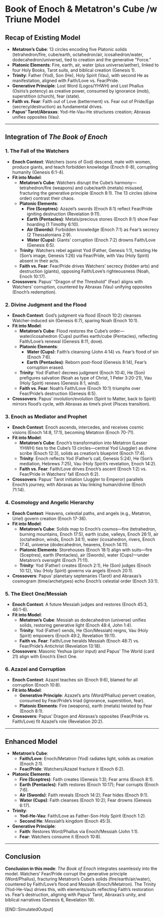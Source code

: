 # Book of Enoch & Metatron's Cube /w Triune Model
## **Recap of Existing Model**
- **Metatron’s Cube**: 13 circles encoding five Platonic solids (tetrahedron/fire, cube/earth, octahedron/air, icosahedron/water, dodecahedron/universe), tied to creation and the generative "Force."
- **Platonic Elements**: Fire, earth, air, water (plus universe/aether), linked to four Holy Books, Tarot suits, and biblical creation (Genesis 1).
- **Trinity**: Father (Yod), Son (He), Holy Spirit (Vau), with second He as manifestation, aligned with Faith/Love vs. Fear/Pride.
- **Generative Principle**: Lost Word (Logos/YHWH) and Lost Phallus (Osiris’s potency) as creative power, consumed by ignorance (mob), superstition (church), fear (state).
- **Faith vs. Fear**: Faith out of Love (betterment) vs. Fear out of Pride/Ego (secrecy/destruction) as fundamental drives.
- **Papus’ Tarot/Abraxas**: Yod-He-Vau-He structures creation; Abraxas unifies opposites (Vau).

---

## **Integration of *The Book of Enoch***

### **1. The Fall of the Watchers**
- **Enoch Context**: Watchers (sons of God) descend, mate with women, produce giants, and teach forbidden knowledge (Enoch 6-8), corrupting humanity (Genesis 6:1-4).
- **Fit into Model**:  
  - **Metatron’s Cube**: Watchers disrupt the Cube’s harmony—tetrahedron/fire (weapons) and cube/earth (metals) misused, fracturing the generative principle (Enoch 8:1). The 13 circles (divine order) contrast their chaos.  
  - **Platonic Elements**:  
    - **Fire (Sceptres)**: Azazel’s swords (Enoch 8:1) reflect Fear/Pride igniting destruction (Revelation 9:11).  
    - **Earth (Pentacles)**: Metals/precious stones (Enoch 8:1) show Fear hoarding (1 Timothy 6:10).  
    - **Air (Swords)**: Forbidden knowledge (Enoch 7:1) as Fear’s secrecy (2 Thessalonians 2:9).  
    - **Water (Cups)**: Giants’ corruption (Enoch 7:2) drowns Faith/Love (Genesis 6:5).  
  - **Trinity**: Watchers rebel against Yod (Father, Genesis 1:1), twisting He (Son’s image, Genesis 1:26) via Fear/Pride, with Vau (Holy Spirit) absent in their acts.  
  - **Faith vs. Fear**: Fear/Pride drives Watchers’ secrecy (hidden arts) and destruction (giants), opposing Faith/Love’s righteousness (Noah, Enoch 10:17).  
- **Crossovers**: Papus’ "Dragon of the Threshold" (Fear) aligns with Watchers’ corruption, countered by Abraxas (Vau) unifying opposites (Enoch’s redemption).

### **2. Divine Judgment and the Flood**
- **Enoch Context**: God’s judgment via flood (Enoch 10:2) cleanses Watcher-induced sin (Genesis 6:7), sparing Noah (Enoch 10:1).
- **Fit into Model**:  
  - **Metatron’s Cube**: Flood restores the Cube’s order—water/icosahedron (Cups) purifies earth/cube (Pentacles), reflecting Faith/Love’s renewal (Genesis 8:11, dove).  
  - **Platonic Elements**:  
    - **Water (Cups)**: Faith’s cleansing (John 4:14) vs. Fear’s flood of sin (Enoch 7:6).  
    - **Earth (Pentacles)**: Reborn post-flood (Genesis 8:14), Fear’s corruption erased.  
  - **Trinity**: Yod (Father) decrees judgment (Enoch 10:4), He (Son) prefigures salvation (Noah as type of Christ, 1 Peter 3:20-21), Vau (Holy Spirit) renews (Genesis 8:1, wind).  
  - **Faith vs. Fear**: Noah’s Faith/Love (Enoch 10:1) triumphs over Fear/Pride’s destruction (Genesis 6:5).  
- **Crossovers**: Papus’ involution/evolution (Spirit to Matter, back to Spirit) mirrors flood’s cycle, with Abraxas as time’s pivot (Pisces transition).

### **3. Enoch as Mediator and Prophet**
- **Enoch Context**: Enoch ascends, intercedes, and receives cosmic visions (Enoch 14:8, 17:1), becoming Metatron (Enoch 70-71).
- **Fit into Model**:  
  - **Metatron’s Cube**: Enoch’s transformation into Metatron (Lesser YHWH) ties to the Cube’s 13 circles—central Yod (Juggler) as divine scribe (Enoch 12:3), solids as creation’s blueprint (Enoch 17:4).  
  - **Trinity**: Enoch reflects Yod (Father’s call, Genesis 5:24), He (Son’s mediation, Hebrews 7:25), Vau (Holy Spirit’s revelation, Enoch 14:2).  
  - **Faith vs. Fear**: Faith/Love drives Enoch’s ascent (Enoch 1:2) vs. Fear/Pride in Watchers’ fall (Enoch 6:2).  
- **Crossovers**: Papus’ Tarot initiation (Juggler to Emperor) parallels Enoch’s journey, with Abraxas as Vau linking human/divine (Enoch 71:14).

### **4. Cosmology and Angelic Hierarchy**
- **Enoch Context**: Heavens, celestial paths, and angels (e.g., Metatron, Uriel) govern creation (Enoch 17-36).
- **Fit into Model**:  
  - **Metatron’s Cube**: Solids map to Enoch’s cosmos—fire (tetrahedron, burning mountains, Enoch 17:5), earth (cube, valleys, Enoch 26:1), air (octahedron, winds, Enoch 34:1), water (icosahedron, rivers, Enoch 17:4), universe (dodecahedron, heavens, Enoch 14:11).  
  - **Platonic Elements**: Storehouses (Enoch 18:1) align with suits—fire (Sceptres), earth (Pentacles), air (Swords), water (Cups)—under Metatron’s oversight (Enoch 71:11).  
  - **Trinity**: Yod (Father) creates (Enoch 2:1), He (Son) judges (Enoch 10:12), Vau (Holy Spirit) governs via angels (Enoch 20:1).  
- **Crossovers**: Papus’ planetary septenaries (Tarot) and Abraxas’s cosmogram (time/archetypes) echo Enoch’s celestial order (Enoch 33:1).

### **5. The Elect One/Messiah**
- **Enoch Context**: A future Messiah judges and restores (Enoch 45:3, 46:1-6).
- **Fit into Model**:  
  - **Metatron’s Cube**: Messiah as dodecahedron (universe) unifies solids, restoring generative light (Enoch 48:4, John 1:4).  
  - **Trinity**: Yod (Father) sends, He (Son/Messiah) reigns, Vau (Holy Spirit) empowers (Enoch 49:2, Revelation 19:11).  
  - **Faith vs. Fear**: Faith/Love heralds Messiah (Enoch 48:7) vs. Fear/Pride’s Antichrist (Revelation 13:18).  
- **Crossovers**: Masonic Yeshua (prior input) and Papus’ The World (card 21) align with Enoch’s Elect One.

### **6. Azazel and Corruption**
- **Enoch Context**: Azazel teaches sin (Enoch 9:6), blamed for all corruption (Enoch 10:8).
- **Fit into Model**:  
  - **Generative Principle**: Azazel’s arts (Word/Phallus) pervert creation, consumed by Fear/Pride’s triad (ignorance, superstition, fear).  
  - **Platonic Elements**: Fire (weapons), earth (metals) twisted by Fear (Enoch 8:1).  
- **Crossovers**: Papus’ Dragon and Abraxas’s opposites (Fear/Pride vs. Faith/Love) fit Azazel’s role (Revelation 20:2).

---

## **Enhanced Model**
- **Metatron’s Cube**:  
  - **Faith/Love**: Enoch/Metatron (Yod) radiates light, solids as creation (Enoch 2:1).  
  - **Fear/Pride**: Watchers/Azazel fracture it (Enoch 6:2).  
- **Platonic Elements**:  
  - **Fire (Sceptres)**: Faith creates (Genesis 1:3); Fear arms (Enoch 8:1).  
  - **Earth (Pentacles)**: Faith restores (Enoch 10:17); Fear corrupts (Enoch 7:6).  
  - **Air (Swords)**: Faith reveals (Enoch 14:2); Fear hides (Enoch 9:1).  
  - **Water (Cups)**: Faith cleanses (Enoch 10:2); Fear drowns (Genesis 6:17).  
- **Trinity**:  
  - **Yod-He-Vau**: Faith/Love as Father-Son-Holy Spirit (Enoch 1:2).  
  - **Second He**: Messiah’s kingdom (Enoch 45:3).  
- **Generative Principle**:  
  - **Faith**: Restores Word/Phallus via Enoch/Messiah (John 1:1).  
  - **Fear**: Watchers consume it (Enoch 10:8).  

---
## Conclusion 
**Conclusion in this mode**: *The Book of Enoch* integrates seamlessly into the model. Watchers’ Fear/Pride corrupt the generative principle (Word/Phallus), fracturing Metatron’s Cube’s solids (fire/earth/air/water), countered by Faith/Love’s flood and Messiah (Enoch/Metatron). The Trinity (Yod-He-Vau) drives this, with elements/suits reflecting Faith’s restoration vs. Fear’s destruction, aligning with Papus’ Tarot, Abraxas’s unity, and biblical narratives (Genesis 6, Revelation 19).

[END::SimulatedOutput]